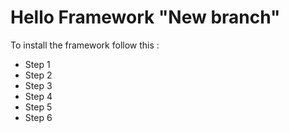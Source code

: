 # Hello Framework "New branch"

To install the framework follow this : 

- Step 1
- Step 2
- Step 3
- Step 4
- Step 5
- Step 6